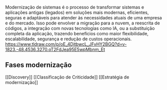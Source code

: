 Modernização de sistemas é o processo de transformar sistemas e aplicações antigas (legados) em soluções mais modernas, eficientes, seguras e adaptáveis para atender às necessidades atuais de uma empresa e do mercado. Isso pode envolver a migração para a nuvem, a reescrita de códigos, a integração com novas tecnologias como IA, ou a substituição completa da aplicação, trazendo benefícios como maior flexibilidade, escalabilidade, segurança e redução de custos operacionais. 
https://www.tldraw.com/p/oE_4DjtbwcL_JFvHY2BGQ?d=v-1823.-48.4536.3270.oT2FdJea95E5wpMbnm_Et
## Fases modernização

[[Discovery]]
[[Classificação de Criticidade]]
[[Estratégia de modernização]]
